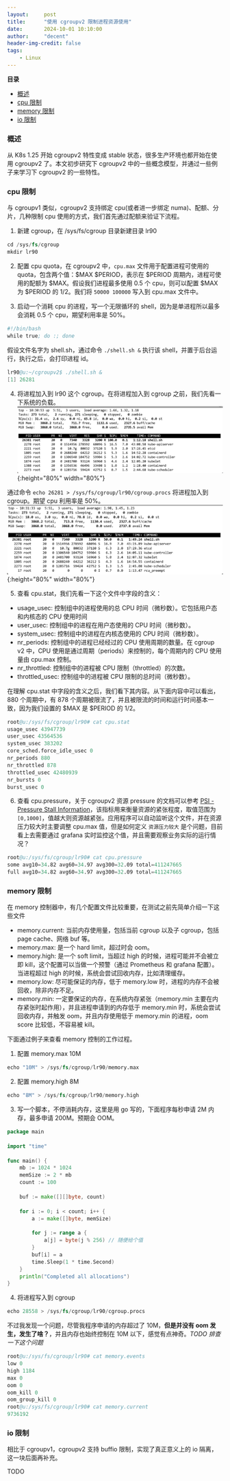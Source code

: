 ```yaml
---
layout:     post
title:      "使用 cgroupv2 限制进程资源使用"
date:       2024-10-01 10:10:00
author:     "decent"
header-img-credit: false
tags:
    - Linux
---
```


**目录**
- [概述](#概述)
- [cpu 限制](#cpu-限制)
- [memory 限制](#memory-限制)
- [io 限制](#io-限制)

### 概述
从 K8s 1.25 开始 cgroupv2 特性变成 stable 状态，很多生产环境也都开始在使用 cgroupv2 了。本文初步研究下 cgroupv2 中的一些概念模型，并通过一些例子来学习下 cgroupv2 的一些特性。

### cpu 限制
与 cgroupv1 类似，cgroupv2 支持绑定 cpu(或者进一步绑定 numa)、配额、分片，几种限制 cpu 使用的方式，我们首先通过配额来验证下流程。

1) 新建 cgroup，在 /sys/fs/cgroup 目录新建目录 lr90
```s
cd /sys/fs/cgroup
mkdir lr90
```

2) 配置 cpu quota，在 cgroupv2 中，`cpu.max` 文件用于配置进程可使用的 quota，包含两个值：$MAX $PERIOD，表示在 $PERIOD 周期内，进程可使用的配额为 $MAX。假设我们进程最多使用 0.5 个 cpu，则可以配置 $MAX 为 $PERIOD 的 1/2。我们将 `50000 100000` 写入到 cpu.max 文件中。

3) 启动一个消耗 cpu 的进程，写一个无限循环的 shell，因为是单进程所以最多会消耗 0.5 个 cpu，期望利用率是 50%。
```s
#!/bin/bash
while true; do :; done
```
假设文件名字为 shell.sh，通过命令 `./shell.sh &` 执行该 shell，并置于后台运行，执行之后，会打印进程 id。
```s
lr90@u:~/cgroupv2$ ./shell.sh &
[1] 26281
```

4) 将进程加入到 lr90 这个 cgroup。在将进程加入到 cgroup 之前，我们先看一下系统的负载。
![java-javascript](/pics/cgroupv2-cpu1.jpg){:height="80%" width="80%"}

通过命令 `echo 26281 > /sys/fs/cgroup/lr90/cgroup.procs` 将进程加入到 cgroup。期望 cpu 利用率是 50%。
![java-javascript](/pics/cgroupv2-cpu2.jpg){:height="80%" width="80%"}

5) 查看 cpu.stat，我们先看一下这个文件中字段的含义：
* usage_usec: 控制组中的进程使用的总 CPU 时间（微秒数）。它包括用户态和内核态的 CPU 使用时间
* user_usec: 控制组中的进程在用户态使用的 CPU 时间（微秒数）。
* system_usec: 控制组中的进程在内核态使用的 CPU 时间（微秒数）。
* nr_periods: 控制组中的进程已经经过的 CPU 使用周期的数量。在 cgroup v2 中，CPU 使用是通过周期（periods）来控制的，每个周期内的 CPU 使用量由 cpu.max 控制。
* nr_throttled: 控制组中的进程被 CPU 限制（throttled）的次数。
* throttled_usec: 控制组中的进程被 CPU 限制的总时间（微秒数）。
   
在理解 cpu.stat 中字段的含义之后，我们看下其内容。从下面内容中可以看出，880 个周期中，有 878 个周期被限流了，并且被限流的时间和运行时间基本一致，因为我们设置的 $MAX 是 $PERIOD 的 1/2。
```s
root@u:/sys/fs/cgroup/lr90# cat cpu.stat
usage_usec 43947739
user_usec 43564536
system_usec 383202
core_sched.force_idle_usec 0
nr_periods 880
nr_throttled 878
throttled_usec 42480939
nr_bursts 0
burst_usec 0
```

6) 查看 cpu.pressure，关于 cgroupv2 资源 pressure 的文档可以参考 [PSI - Pressure Stall Information](https://docs.kernel.org/accounting/psi.html)，该指标用来衡量资源的紧张程度，取值范围为 `[0,1000]`，值越大则资源越紧张。应用程序可以自动监听这个文件，并在资源压力较大时主要调整 cpu.max 值，但是如何定义 `资源压力较大` 是个问题，目前看上去需要通过 grafana 实时监控这个值，并且需要观察业务实际的运行情况？

```s
root@u:/sys/fs/cgroup/lr90# cat cpu.pressure
some avg10=34.82 avg60=34.97 avg300=32.09 total=411247665
full avg10=34.82 avg60=34.97 avg300=32.09 total=411247665
```

### memory 限制
在 memory 控制器中，有几个配置文件比较重要，在测试之前先简单介绍一下这些文件

* memory.current: 当前内存使用量，包括当前 cgroup 以及子 cgroup，包括 page cache、网络 buf 等。
* memory.max: 是一个 hard limit，超过时会 oom。
* memory.high: 是一个 soft limit，当超过 high 的时候，进程可能并不会被立即 kill，这个配置可以当做一个预警（通过 Prometheus 和 grafana 配置）。当进程超过 high 的时候，系统会尝试回收内存，比如清理缓存。
* memory.low: 尽可能保证的内存，低于 memory.low 时，进程的内存不会被回收，除非内存不足。
* memory.min: 一定要保证的内存，在系统内存紧张（memory.min 主要在内存紧张时起作用），并且进程申请到的内存低于 memory.min 时，系统会尝试回收内存，并触发 oom，并且内存使用低于 memory.min 的进程，oom score 比较低，不容易被 kill。

下面通过例子来查看 memory 控制的工作过程。

1) 配置 memory.max 10M

```s
echo "10M" > /sys/fs/cgroup/lr90/memory.max
```

2) 配置 memory.high 8M

```s
echo "8M" > /sys/fs/cgroup/lr90/memory.high
```

3) 写一个脚本，不停消耗内存，这里是用 go 写的，下面程序每秒申请 2M 内存，最多申请 200M。预期会 OOM。
```go
package main

import "time"

func main() {
	mb := 1024 * 1024
	memSize := 2 * mb
	count := 100

	buf := make([][]byte, count)

	for i := 0; i < count; i++ {
		a := make([]byte, memSize)

		for j := range a {
			a[j] = byte(j % 256) // 随便给个值
		}
		buf[i] = a
		time.Sleep(1 * time.Second)
	}
	println("Completed all allocations")
}
```

4) 将进程写入到 cgroup

```s
echo 28558 > /sys/fs/cgroup/lr90/cgroup.procs
```

不过我发现一个问题，尽管我程序申请的内存超过了 10M，**但是并没有 oom 发生，发生了啥？**，并且内存也始终控制在 10M 以下，感觉有点神奇。*TODO 排查一下这个问题*
```s
root@u:/sys/fs/cgroup/lr90# cat memory.events
low 0
high 1184
max 0
oom 0
oom_kill 0
oom_group_kill 0
root@u:/sys/fs/cgroup/lr90# cat memory.current
9736192
```


### io 限制
相比于 cgroupv1，cgroupv2 支持 buffio 限制，实现了真正意义上的 io 隔离，这一块后面再补充。

TODO